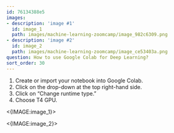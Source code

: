 ```yaml
---
id: 76134388e5
images:
- description: 'image #1'
  id: image_1
  path: images/machine-learning-zoomcamp/image_982c6309.png
- description: 'image #2'
  id: image_2
  path: images/machine-learning-zoomcamp/image_ce53403a.png
question: How to use Google Colab for Deep Learning?
sort_order: 30
---
```


1. Create or import your notebook into Google Colab.
2. Click on the drop-down at the top right-hand side.
3. Click on “Change runtime type.”
4. Choose T4 GPU.

<{IMAGE:image_1}>

<{IMAGE:image_2}>